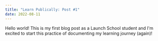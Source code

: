 ```yaml
---
title: "Learn Publically: Post #1"
date: 2022-08-11
---
```


Hello world! This is my first blog post as a Launch School student and I'm excited to start this practice of documenting my learning journey (again)!